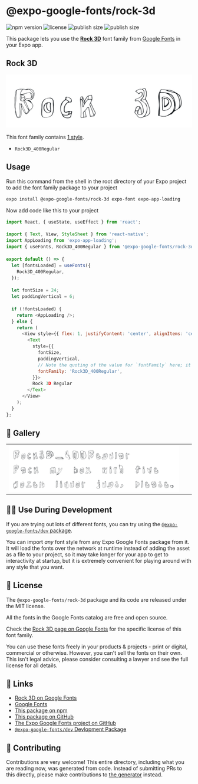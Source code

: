 # @expo-google-fonts/rock-3d

![npm version](https://flat.badgen.net/npm/v/@expo-google-fonts/rock-3d)
![license](https://flat.badgen.net/github/license/expo/google-fonts)
![publish size](https://flat.badgen.net/packagephobia/install/@expo-google-fonts/rock-3d)
![publish size](https://flat.badgen.net/packagephobia/publish/@expo-google-fonts/rock-3d)

This package lets you use the [**Rock 3D**](https://fonts.google.com/specimen/Rock+3D) font family from [Google Fonts](https://fonts.google.com/) in your Expo app.

## Rock 3D

![Rock 3D](./font-family.png)

This font family contains [1 style](#-gallery).

- `Rock3D_400Regular`

## Usage

Run this command from the shell in the root directory of your Expo project to add the font family package to your project
```sh
expo install @expo-google-fonts/rock-3d expo-font expo-app-loading
```

Now add code like this to your project
```js
import React, { useState, useEffect } from 'react';

import { Text, View, StyleSheet } from 'react-native';
import AppLoading from 'expo-app-loading';
import { useFonts, Rock3D_400Regular } from '@expo-google-fonts/rock-3d';

export default () => {
  let [fontsLoaded] = useFonts({
    Rock3D_400Regular,
  });

  let fontSize = 24;
  let paddingVertical = 6;

  if (!fontsLoaded) {
    return <AppLoading />;
  } else {
    return (
      <View style={{ flex: 1, justifyContent: 'center', alignItems: 'center' }}>
        <Text
          style={{
            fontSize,
            paddingVertical,
            // Note the quoting of the value for `fontFamily` here; it expects a string!
            fontFamily: 'Rock3D_400Regular',
          }}>
          Rock 3D Regular
        </Text>
      </View>
    );
  }
};

```

## 🔡 Gallery


||||
|-|-|-|
|![Rock3D_400Regular](./Rock3D_400Regular.ttf.png)||||


## 👩‍💻 Use During Development

If you are trying out lots of different fonts, you can try using the [`@expo-google-fonts/dev` package](https://github.com/expo/google-fonts/tree/master/font-packages/dev#readme).

You can import *any* font style from any Expo Google Fonts package from it. It will load the fonts
over the network at runtime instead of adding the asset as a file to your project, so it may take longer
for your app to get to interactivity at startup, but it is extremely convenient
for playing around with any style that you want.

## 📖 License

The `@expo-google-fonts/rock-3d` package and its code are released under the MIT license.

All the fonts in the Google Fonts catalog are free and open source.

Check the [Rock 3D page on Google Fonts](https://fonts.google.com/specimen/Rock+3D) for the specific license of this font family.

You can use these fonts freely in your products & projects - print or digital, commercial or otherwise. However, you can't sell the fonts on their own. This isn't legal advice, please consider consulting a lawyer and see the full license for all details.

## 🔗 Links

- [Rock 3D on Google Fonts](https://fonts.google.com/specimen/Rock+3D)
- [Google Fonts](https://fonts.google.com/)
- [This package on npm](https://www.npmjs.com/package/@expo-google-fonts/rock-3d)
- [This package on GitHub](https://github.com/expo/google-fonts/tree/master/font-packages/rock-3d)
- [The Expo Google Fonts project on GitHub](https://github.com/expo/google-fonts)
- [`@expo-google-fonts/dev` Devlopment Package](https://github.com/expo/google-fonts/tree/master/font-packages/dev)

## 🤝 Contributing

Contributions are very welcome! This entire directory, including what you are reading now, was generated from code. Instead of submitting PRs to this directly, please make contributions to [the generator](https://github.com/expo/google-fonts/tree/master/packages/generator) instead.
